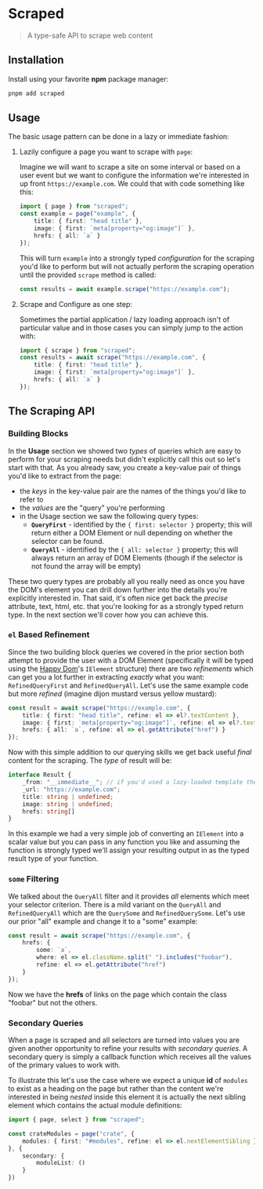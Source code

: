 # Scraped

> A type-safe API to scrape web content

## Installation

Install using your favorite **npm** package manager:

```bash
pnpm add scraped
```

## Usage

The basic usage pattern can be done in a lazy or immediate fashion:

1. Lazily configure a page you want to scrape with `page`:

    Imagine we will want to scrape a site on some interval or based on a user event but we want to configure the information we're interested in up front `https://example.com`. We could that with code something like this:

    ```ts
    import { page } from "scraped";
    const example = page("example", {
        title: { first: "head title" },
        image: { first: `meta[property="og:image"]` },
        hrefs: { all: `a` }
    });
    ```

    This will turn `example` into a strongly typed _configuration_ for the scraping you'd like to perform but will not actually perform the scraping operation until the provided `scrape` method is called:

    ```ts
    const results = await example.scrape("https://example.com");
    ```

2. Scrape and Configure as one step:

    Sometimes the partial application / lazy loading approach isn't of particular value and in those cases you can simply jump to the action with:

    ```ts
    import { scrape } from "scraped";
    const results = await scrape("https://example.com", {
        title: { first: "head title" },
        image: { first: `meta[property="og:image"]` },
        hrefs: { all: `a` }
    });
    ```

## The Scraping API

### Building Blocks

In the **Usage** section we showed two _types_ of queries which are easy to perform for your scraping needs but didn't explicitly call this out so let's start with that. As you already saw, you create a key-value pair of things you'd like to extract from the page:

- the _keys_ in the key-value pair are the names of the things you'd like to refer to
- the _values_ are the "query" you're performing
- in the Usage section we saw the following query types:
  - **`QueryFirst`** - identified by the `{ first: selector }` property; this will return either a DOM Element or null depending on whether the selector can be found.
  - **`QueryAll`** - identified by the `{ all: selector }` property; this will always return an array of DOM Elements (though if the selector is not found the array will be empty)

These two query types are probably all you really need as once you have the DOM's element you can drill down further into the details you're explicitly interested in. That said, it's often nice get back the _precise_ attribute, text, html, etc. that you're looking for as a strongly typed return type. In the next section we'll cover how you can achieve this.

### `el` Based Refinement

Since the two building block queries we covered in the prior section both attempt to provide the user with a DOM Element (specifically it will be typed using the [Happy Dom](https://github.com/capricorn86/happy-dom)'s `IElement` structure) there are two _refinements_ which can get you a lot further in extracting _exactly_ what you want: `RefinedQueryFirst` and `RefinedQueryAll`. Let's use the same example code but more _refined_ (imagine dijon mustard versus yellow mustard):

```ts
const result = await scrape("https://example.com", {
    title: { first: "head title", refine: el => el?.textContent },
    image: { first: `meta[property="og:image"]`, refine: el => el?.textContent },
    hrefs: { all: `a`, refine: el => el.getAttribute("href") }
});
```

Now with this simple addition to our querying skills we get back useful _final_ content for the scraping. The _type_ of result will be:

```ts
interface Result {
    _from: "__immediate__"; // if you'd used a lazy-loaded template then the name of it
    _url: "https://example.com";
    title: string | undefined;
    image: string | undefined;
    hrefs: string[]
}
```

In this example we had a very simple job of converting an `IElement` into a scalar value but you can pass in any function you like and assuming the function is strongly typed we'll assign your resulting output in as the typed result type of your function.

### `some` Filtering

We talked about the `QueryAll` filter and it provides _all_ elements which meet your selector criterion. There is a mild variant on the `QueryAll` and `RefinedQueryAll` which are the `QuerySome` and `RefinedQuerySome`. Let's use our prior "all" example and change it to a "some" example:

```ts
const result = await scrape("https://example.com", {
    hrefs: { 
        some: `a`, 
        where: el => el.className.split(" ").includes("foobar"),
        refine: el => el.getAttribute("href") 
    }
});
```

Now we have the **hrefs** of links on the page which contain the class "foobar" but not the others.

### Secondary Queries

When a page is scraped and all selectors are turned into values you are given another opportunity to refine your results with _secondary queries_. A secondary query is simply a callback function which receives all the values of the primary values to work with.

To illustrate this let's use the case where we expect a unique **id** of `modules` to exist as a heading on the page but rather than the content we're interested in being _nested_ inside this element it is actually the next sibling element which contains the actual module definitions:

```ts
import { page, select } from "scraped";

const crateModules = page("crate", {
    modules: { first: "#modules", refine: el => el.nextElementSibling },
}, {
    secondary: {
        moduleList: ()
    }
})
```

